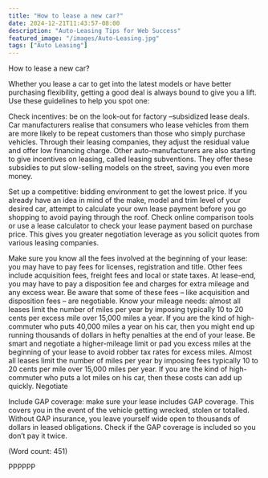 ```yaml
---
title: "How to lease a new car?"
date: 2024-12-21T11:43:57-08:00
description: "Auto-Leasing Tips for Web Success"
featured_image: "/images/Auto-Leasing.jpg"
tags: ["Auto Leasing"]
---
```


How to lease a new car? 

Whether you lease a car to get into the latest models or have better purchasing 
flexibility, getting a good deal is always bound to give you a lift. Use 
these guidelines to help you spot one:


Check incentives: be on the look-out for factory –subsidized lease deals. 
Car manufacturers realise that consumers who lease vehicles from them are 
more likely to be repeat customers than those who simply purchase vehicles. 
Through their leasing companies, they adjust the residual value and offer 
low financing charge. Other auto-manufacturers are also starting to give 
incentives on leasing, called leasing subventions. They offer these 
subsidies to put slow-selling models on the street, saving you even more 
money.

Set up a competitive: bidding environment to get the lowest price. If you 
already have an idea in mind of the make, model and trim level of your 
desired car, attempt to calculate your own lease payment before you go 
shopping to avoid paying through the roof. Check online comparison tools or 
use a lease calculator to check your lease payment based on purchase price. 
This gives you greater negotiation leverage as you solicit quotes from 
various leasing companies.

Make sure you know all the fees involved at the beginning of your lease: 
you may have to pay fees for licenses, registration and title. Other fees 
include acquisition fees, freight fees and local or state taxes. At 
lease-end, you may have to pay a disposition fee and charges for extra 
mileage and any excess wear. Be aware that some of these fees – like 
acquisition and disposition fees – are negotiable. 
Know your mileage needs: almost all leases limit the number of miles per 
year by imposing typically 10 to 20 cents per excess mile over 15,000 miles
a year. If you are the kind of high-commuter who puts 40,000 miles a year 
on his car, then you might end up running thousands of dollars in hefty 
penalties at the end of your lease. Be smart and negotiate a higher-mileage
limit or pad you excess miles at the beginning of your lease to avoid 
robber tax rates for excess miles. 
Almost all leases limit the number of miles per year by imposing fees 
typically 10 to 20 cents per mile over 15,000 miles per year. If you are 
the kind of high-commuter who puts a lot miles on his car, then these costs
can add up quickly. Negotiate 

Include GAP coverage: make sure your lease includes GAP coverage. This 
covers you in the event of the vehicle getting wrecked, stolen or totalled. 
Without GAP insurance, you leave yourself wide open to thousands of dollars 
in leased obligations. Check if the GAP coverage is included so you don’t 
pay it twice. 


(Word count: 451)

PPPPPP





